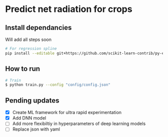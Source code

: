 # Predict net radiation for crops

## Install dependancies
Will add all steps soon

```bash
# For regression spline
pip install --editable git+https://github.com/scikit-learn-contrib/py-earth@v0.2dev#egg=pyearth
```

## How to run

```bash
# Train
$ python train.py --config "config/config.json" 
```

## Pending updates
- [x] Create ML framework for ultra rapid experimentation
- [x] Add DNN model
- [ ] Add more flexibiltiy in hyperparameters of deep learning models
- [ ] Replace json with yaml